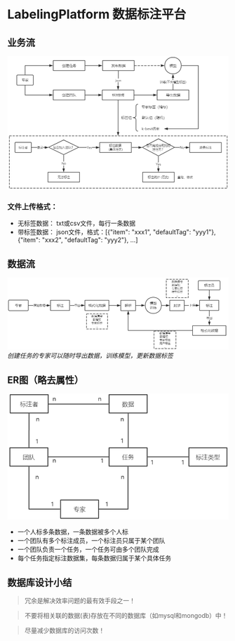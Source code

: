 # LabelingPlatform 数据标注平台

## 业务流
![](imgs/process.png)

### 文件上传格式：
* 无标签数据：
  txt或csv文件，每行一条数据
* 带标签数据：
  json文件，格式：[{"item": "xxx1", "defaultTag": "yyy1"}, {"item": "xxx2", "defaultTag": "yyy2"}, ...]

## 数据流
![](imgs/dataflow.png)
*创建任务的专家可以随时导出数据，训练模型，更新数据标签*

## ER图（略去属性）
![](imgs/er.png)
* 一个人标多条数据，一条数据被多个人标
* 一个团队有多个标注成员，一个标注员只属于某个团队
* 一个团队负责一个任务，一个任务可由多个团队完成
* 每个任务指定标注数据集，每条数据归属于某个具体任务

## 数据库设计小结
> 冗余是解决效率问题的最有效手段之一！

> 不要将相关联的数据(表)存放在不同的数据库（如mysql和mongodb）中！

> 尽量减少数据库的访问次数！
